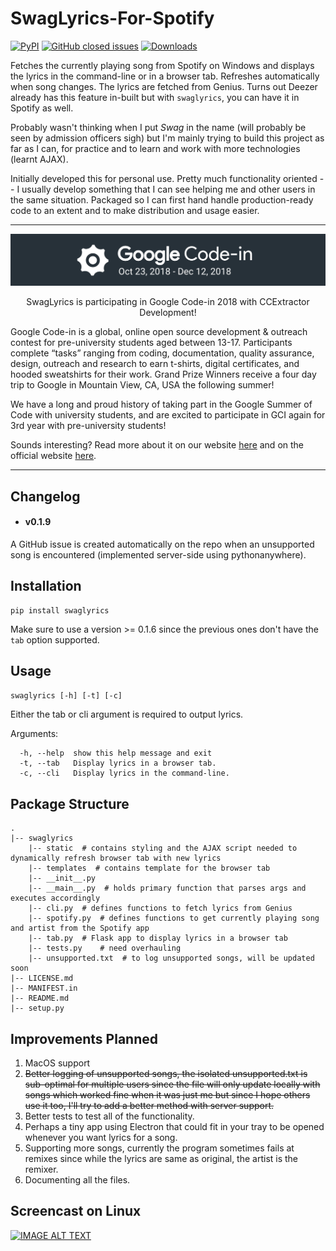 # SwagLyrics-For-Spotify
[![PyPI](https://img.shields.io/pypi/v/swaglyrics.svg)](https://pypi.org/project/swaglyrics/)
[![GitHub closed issues](https://img.shields.io/github/issues-closed/aadibajpai/swaglyrics-for-spotify.svg)](https://github.com/aadibajpai/SwagLyrics-For-Spotify)
[![Downloads](https://pepy.tech/badge/swaglyrics)](https://pepy.tech/project/swaglyrics)

Fetches the currently playing song from Spotify on Windows and displays the lyrics in the command-line or in a browser tab.
Refreshes automatically when song changes. The lyrics are fetched from Genius.
Turns out Deezer already has this feature in-built but with `swaglyrics`, you can have it in Spotify as well.

Probably wasn't thinking when I put _Swag_ in the name (will probably be seen
by admission officers sigh) but I'm mainly trying to build this project as far as I can,
for practice and to learn and work with more technologies (learnt AJAX).

Initially developed this for personal use. Pretty much functionality oriented -- I usually develop something that I
can see helping me and other users in the same situation.
Packaged so I can first hand handle production-ready code to an extent and to make
distribution and usage easier.

---
[![Google Code-In 2018](https://raw.githubusercontent.com/CCExtractor/ccextractor-org-media/master/ext/google-code-In-2018.gif)](https://codein.withgoogle.com/)
<p align="center">
  SwagLyrics is participating in Google Code-in 2018 with CCExtractor Development!
</p>

Google Code-in is a global, online open source development & outreach contest for pre-university students aged between 13-17. Participants complete “tasks” ranging from coding, documentation, quality assurance, design, outreach and research to earn t-shirts, digital certificates, and hooded sweatshirts for their work. Grand Prize Winners receive a four day trip to Google in Mountain View, CA, USA the following summer!

We have a long and proud history of taking part in the Google Summer of Code with university students, and are excited to participate in GCI again for 3rd year with pre-university students!

Sounds interesting? Read more about it on our website [here](https://ccextractor.org/public:codein:google_code-in_2018) and on the official website [here](https://codein.withgoogle.com/).

---
## Changelog
- #### v0.1.9
A GitHub issue is created automatically on the repo when an unsupported song is encountered (implemented server-side using pythonanywhere).

## Installation
```
pip install swaglyrics
```
Make sure to use a version >= 0.1.6 since the previous ones don't have the `tab` option supported.

## Usage
`swaglyrics [-h] [-t] [-c]`

Either the tab or cli argument is required to output lyrics.

Arguments:
```
  -h, --help  show this help message and exit
  -t, --tab   Display lyrics in a browser tab.
  -c, --cli   Display lyrics in the command-line.
```

## Package Structure
```
.
|-- swaglyrics
    |-- static  # contains styling and the AJAX script needed to dynamically refresh browser tab with new lyrics
    |-- templates  # contains template for the browser tab
    |-- __init__.py
    |-- __main__.py  # holds primary function that parses args and executes accordingly
    |-- cli.py  # defines functions to fetch lyrics from Genius
    |-- spotify.py  # defines functions to get currently playing song and artist from the Spotify app
    |-- tab.py  # Flask app to display lyrics in a browser tab
    |-- tests.py    # need overhauling
    |-- unsupported.txt  # to log unsupported songs, will be updated soon
|-- LICENSE.md
|-- MANIFEST.in
|-- README.md
|-- setup.py
```

## Improvements Planned
1. MacOS support
2. ~~Better logging of unsupported songs, the isolated unsupported.txt is sub-optimal for multiple users since the
file will only update locally with songs which worked fine when it was just me but since I hope others use it too, I'll
try to add a better method with server support.~~
3. Better tests to test all of the functionality.
4. Perhaps a tiny app using Electron that could fit in your tray to be opened whenever you want lyrics for a song.
5. Supporting more songs, currently the program sometimes fails at remixes since while the lyrics are same as original,
 the artist is the remixer.
6. Documenting all the files.

## Screencast on Linux
[![IMAGE ALT TEXT](http://img.youtube.com/vi/-rxYcXAsO1U/0.jpg)](http://www.youtube.com/watch?v=-rxYcXAsO1U "Swaglyrics for Spotify - Linux")